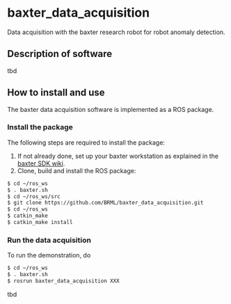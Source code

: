 # baxter_data_acquisition
Data acquisition with the baxter research robot for robot anomaly detection.

## Description of software
tbd

## How to install and use
The baxter data acquisition software is implemented as a ROS package.

### Install the package
The following steps are required to install the package:

1. If not already done, set up your baxter workstation as explained in the 
[baxter SDK wiki](http://sdk.rethinkrobotics.com/wiki/Workstation_Setup).
1. Clone, build and install the ROS package:
```bash
$ cd ~/ros_ws
$ . baxter.sh
$ cd ~/ros_ws/src
$ git clone https://github.com/BRML/baxter_data_acquisition.git
$ cd ~/ros_ws
$ catkin_make
$ catkin_make install
```

### Run the data acquisition
To run the demonstration, do
```bash
$ cd ~/ros_ws
$ . baxter.sh
$ rosrun baxter_data_acquisition XXX
```
tbd
